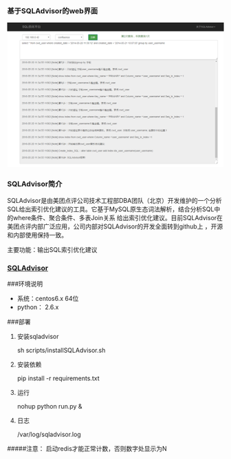 ### 基于SQLAdvisor的web界面
![](static/img/sqladvisor-web.png)

### SQLAdvisor简介
SQLAdvisor是由美团点评公司技术工程部DBA团队（北京）开发维护的一个分析SQL给出索引优化建议的工具。它基于MySQL原生态词法解析，结合分析SQL中的where条件、聚合条件、多表Join关系 给出索引优化建议。目前SQLAdvisor在美团点评内部广泛应用，公司内部对SQLAdvisor的开发全面转到github上
，开源和内部使用保持一致。

主要功能：输出SQL索引优化建议

### [SQLAdvisor](https://github.com/Meituan-Dianping/SQLAdvisor)

###环境说明
- 系统：centos6.x 64位
- python： 2.6.x 


###部署

1. 安装sqladvisor 
		
	sh scripts/installSQLAdvisor.sh

2. 安装依赖

	pip install -r requirements.txt 

3. 运行
	
	nohup python run.py &
4. 日志

	/var/log/sqladvisor.log

#####注意： 启动redis才能正常计数，否则数字处显示为N


